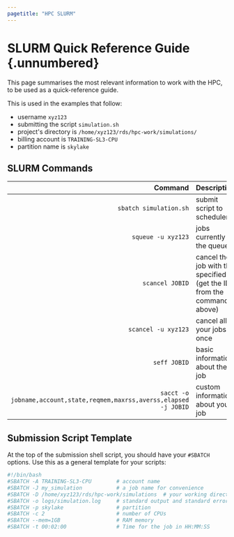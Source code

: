 ```yaml
---
pagetitle: "HPC SLURM"
---
```


# SLURM Quick Reference Guide {.unnumbered}

This page summarises the most relevant information to work with the HPC, to be used as a quick-reference guide. 

This is used in the examples that follow:

- username `xyz123`
- submitting the script `simulation.sh`
- project's directory is `/home/xyz123/rds/hpc-work/simulations/`
- billing account is `TRAINING-SL3-CPU`
- partition name is `skylake`


## SLURM Commands

| Command | Description |
| -: | :- |
| `sbatch simulation.sh` | submit script to scheduler |
| `squeue -u xyz123` | jobs currently in the queue |
| `scancel JOBID` | cancel the job with the specified ID (get the ID from the command above) |
| `scancel -u xyz123` | cancel all your jobs at once |
| `seff JOBID` | basic information about the job |
| `sacct -o jobname,account,state,reqmem,maxrss,averss,elapsed -j JOBID` | custom information about your job |


## Submission Script Template

At the top of the submission shell script, you should have your `#SBATCH` options. 
Use this as a general template for your scripts:

```bash
#!/bin/bash
#SBATCH -A TRAINING-SL3-CPU        # account name
#SBATCH -J my_simulation           # a job name for convenience
#SBATCH -D /home/xyz123/rds/hpc-work/simulations  # your working directory
#SBATCH -o logs/simulation.log     # standard output and standard error will be saved in this file
#SBATCH -p skylake                 # partition
#SBATCH -c 2                       # number of CPUs
#SBATCH --mem=1GB                  # RAM memory
#SBATCH -t 00:02:00                # Time for the job in HH:MM:SS
```



